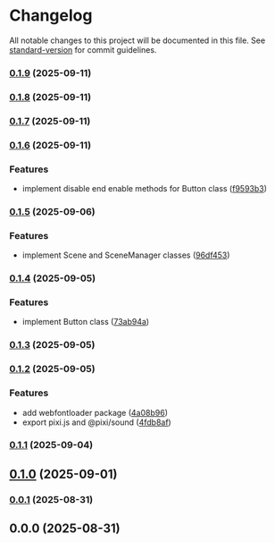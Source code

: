 # Changelog

All notable changes to this project will be documented in this file. See [standard-version](https://github.com/conventional-changelog/standard-version) for commit guidelines.

### [0.1.9](https://github.com/rdarida/gameforge/compare/v0.1.8...v0.1.9) (2025-09-11)

### [0.1.8](https://github.com/rdarida/gameforge/compare/v0.1.7...v0.1.8) (2025-09-11)

### [0.1.7](https://github.com/rdarida/gameforge/compare/v0.1.6...v0.1.7) (2025-09-11)

### [0.1.6](https://github.com/rdarida/gameforge/compare/v0.1.5...v0.1.6) (2025-09-11)


### Features

* implement disable end enable methods for Button class ([f9593b3](https://github.com/rdarida/gameforge/commit/f9593b3a7aef2c26423601cfb3823a70577f9cd9))

### [0.1.5](https://github.com/rdarida/gameforge/compare/v0.1.4...v0.1.5) (2025-09-06)


### Features

* implement Scene and SceneManager classes ([96df453](https://github.com/rdarida/gameforge/commit/96df453ccd57daf3ba7180213951a2fc808f50dc))

### [0.1.4](https://github.com/rdarida/gameforge/compare/v0.1.3...v0.1.4) (2025-09-05)


### Features

* implement Button class ([73ab94a](https://github.com/rdarida/gameforge/commit/73ab94a6e1683c32d28e8b4c594a69d22521b3ae))

### [0.1.3](https://github.com/rdarida/gameforge/compare/v0.1.2...v0.1.3) (2025-09-05)

### [0.1.2](https://github.com/rdarida/gameforge/compare/v0.1.1...v0.1.2) (2025-09-05)


### Features

* add webfontloader package ([4a08b96](https://github.com/rdarida/gameforge/commit/4a08b962bf681c3367739fa074033538e9a9942d))
* export pixi.js and @pixi/sound ([4fdb8af](https://github.com/rdarida/gameforge/commit/4fdb8af17204e639717cc1e7aa341a443fc88fa1))

### [0.1.1](https://github.com/rdarida/gameforge/compare/v0.1.0...v0.1.1) (2025-09-04)

## [0.1.0](https://github.com/rdarida/gameforge/compare/v0.0.1...v0.1.0) (2025-09-01)

### [0.0.1](https://github.com/rdarida/gameforge/compare/v0.0.0...v0.0.1) (2025-08-31)

## 0.0.0 (2025-08-31)
